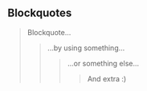 ## Blockquotes
> Blockquote...
>> ...by using something...
>>> ...or something else...
>>>> And extra :)
